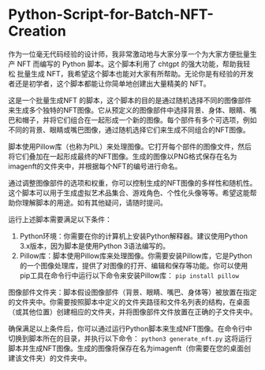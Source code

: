 # Python-Script-for-Batch-NFT-Creation
作为一位毫无代码经验的设计师，我非常激动地与大家分享一个为大家方便批量生产 NFT 而编写的 Python 脚本。这个脚本利用了 chtgpt 的强大功能，帮助我轻松 批量生成 NFT，我希望这个脚本也能对大家有所帮助。无论你是有经验的开发者还是初学者，这个脚本都能让你简单地创建出大量精美的 NFT。

这是一个批量生成NFT  的脚本，这个脚本的目的是通过随机选择不同的图像部件来生成多个独特的NFT图像。它从预定义的图像部件中选择背景、身体、眼睛、嘴巴和帽子，并将它们组合在一起形成一个新的图像。每个部件有多个可选项，例如不同的背景、眼睛或嘴巴图像，通过随机选择它们来生成不同组合的NFT图像。

脚本使用Pillow库（也称为PIL）来处理图像。它打开每个部件的图像文件，然后将它们叠加在一起形成最终的NFT图像。生成的图像以PNG格式保存在名为imagenft的文件夹中，并根据每个NFT的编号进行命名。

通过调整图像部件的选项和权重，你可以控制生成的NFT图像的多样性和随机性。这个脚本可以用于生成虚拟艺术品集合、游戏角色、个性化头像等等。希望这能帮助你理解脚本的用途。如有其他疑问，请随时提问。

运行上述脚本需要满足以下条件：
1. Python环境：你需要在你的计算机上安装Python解释器。建议使用Python 3.x版本，因为脚本是使用Python 3语法编写的。
2. Pillow库：脚本使用Pillow库来处理图像。你需要安装Pillow库，它是Python的一个图像处理库，提供了对图像的打开、编辑和保存等功能。你可以使用pip工具在命令行中运行以下命令来安装Pillow库：
`pip install pillow`

图像部件文件夹：脚本假设图像部件（背景、眼睛、嘴巴、身体等）被放置在指定的文件夹中。你需要按照脚本中定义的文件夹路径和文件名列表的结构，在桌面（或其他位置）创建相应的文件夹，并将图像部件文件放置在正确的子文件夹中。

确保满足以上条件后，你可以通过运行Python脚本来生成NFT图像。在命令行中切换到脚本所在的目录，并执行以下命令：
`python3 generate_nft.py`
这将运行脚本并生成NFT图像。生成的图像将保存在名为imagenft（你需要在您的桌面创建该文件夹）的文件夹中。
